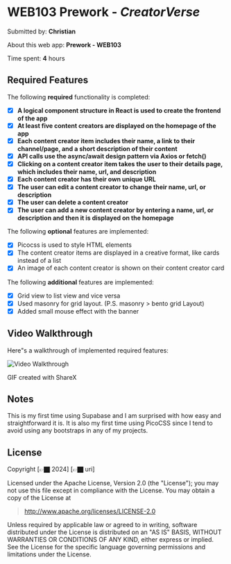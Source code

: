 # WEB103 Prework - _CreatorVerse_

Submitted by: **Christian**

About this web app: **Prework - WEB103**

Time spent: **4** hours

## Required Features

The following **required** functionality is completed:

-   [x] **A logical component structure in React is used to create the frontend of the app**
-   [x] **At least five content creators are displayed on the homepage of the app**
-   [x] **Each content creator item includes their name, a link to their channel/page, and a short description of their content**
-   [x] **API calls use the async/await design pattern via Axios or fetch()**
-   [x] **Clicking on a content creator item takes the user to their details page, which includes their name, url, and description**
-   [x] **Each content creator has their own unique URL**
-   [x] **The user can edit a content creator to change their name, url, or description**
-   [x] **The user can delete a content creator**
-   [x] **The user can add a new content creator by entering a name, url, or description and then it is displayed on the homepage**

The following **optional** features are implemented:

-   [x] Picocss is used to style HTML elements
-   [x] The content creator items are displayed in a creative format, like cards instead of a list
-   [x] An image of each content creator is shown on their content creator card

The following **additional** features are implemented:

-   [x] Grid view to list view and vice versa
-   [x] Used masonry for grid layout. (P.S. masonry > bento grid Layout)
-   [x] Added small mouse effect with the banner

## Video Walkthrough

Here"s a walkthrough of implemented required features:

<img src="https://i.imgur.com/yl6wL1b.gif" title="Video Walkthrough" width="" alt="Video Walkthrough" />

GIF created with ShareX

## Notes

This is my first time using Supabase and I am surprised with how easy and straightforward it is. It is also my first time using PicoCSS since I tend to avoid using any bootstraps in any of my projects.

## License

Copyright [👉🏿 2024] [👉🏿 uri]

Licensed under the Apache License, Version 2.0 (the "License"); you may not use this file except in compliance with the License. You may obtain a copy of the License at

> http://www.apache.org/licenses/LICENSE-2.0

Unless required by applicable law or agreed to in writing, software distributed under the License is distributed on an "AS IS" BASIS, WITHOUT WARRANTIES OR CONDITIONS OF ANY KIND, either express or implied. See the License for the specific language governing permissions and limitations under the License.
